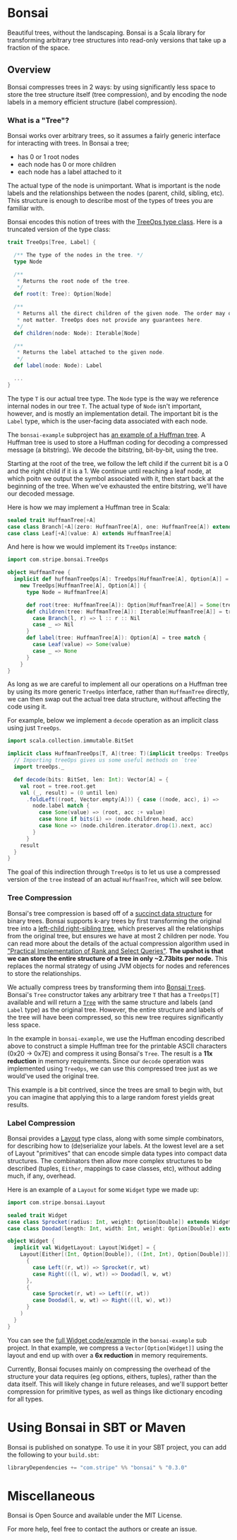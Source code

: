# Bonsai

Beautiful trees, without the landscaping. Bonsai is a Scala library for
transforming arbitrary tree structures into read-only versions that take up a
fraction of the space.

## Overview

Bonsai compresses trees in 2 ways: by using significantly less space to store
the tree structure itself (tree compression), and by encoding the node labels
in a memory efficient structure (label compression).

### What is a "Tree"?

Bonsai works over arbitrary trees, so it assumes a fairly generic interface
for interacting with trees. In Bonsai a tree;

 * has 0 or 1 root nodes
 * each node has 0 or more children
 * each node has a label attached to it

The actual type of the node is unimportant. What is important is the node labels
and the relationships between the nodes (parent, child, sibling, etc). This
structure is enough to describe most of the types of trees you are familiar
with.

Bonsai encodes this notion of trees with the [TreeOps type class][treeops]. Here
is a truncated version of the type class:

```scala
trait TreeOps[Tree, Label] {

  /** The type of the nodes in the tree. */
  type Node

  /**
   * Returns the root node of the tree.
   */
  def root(t: Tree): Option[Node]

  /**
   * Returns all the direct children of the given node. The order may or may
   * not matter. TreeOps does not provide any guarantees here.
   */
  def children(node: Node): Iterable[Node]

  /**
   * Returns the label attached to the given node.
   */
  def label(node: Node): Label

  ...
}
```

The type `T` is our actual tree type. The `Node` type is the way we reference
internal nodes in our tree `T`. The actual type of `Node` isn't important,
however, and is mostly an implementation detail. The important bit is the
`Label` type, which is the user-facing data associated with each node.

The `bonsai-example` subproject has [an example of a Huffman tree][huffman].
A Huffman tree is used to store a Huffman coding for decoding a compressed
message (a bitstring). We decode the bitstring, bit-by-bit, using the tree.

Starting at the root of the tree, we follow the left child if the current bit
is a 0 and the right child if it is a 1. We continue until reaching a leaf node,
at which poitn we output the symbol associated with it, then start back at the
beginning of the tree.  When we've exhausted the entire bitstring, we'll have
our decoded message.

Here is how we may implement a Huffman tree in Scala:

```scala
sealed trait HuffmanTree[+A]
case class Branch[+A](zero: HuffmanTree[A], one: HuffmanTree[A]) extends HuffmanTree[A]
case class Leaf[+A](value: A) extends HuffmanTree[A]
```

And here is how we would implement its `TreeOps` instance:

```scala
import com.stripe.bonsai.TreeOps

object HuffmanTree {
  implicit def huffmanTreeOps[A]: TreeOps[HuffmanTree[A], Option[A]] =
    new TreeOps[HuffmanTree[A], Option[A]] {
      type Node = HuffmanTree[A]

      def root(tree: HuffmanTree[A]): Option[HuffmanTree[A]] = Some(tree)
      def children(tree: HuffmanTree[A]): Iterable[HuffmanTree[A]] = tree match {
        case Branch(l, r) => l :: r :: Nil
        case _ => Nil
      }
      def label(tree: HuffmanTree[A]): Option[A] = tree match {
        case Leaf(value) => Some(value)
        case _ => None
      }
    }
}
```

As long as we are careful to implement all our operations on a Huffman tree by
using its more generic `TreeOps` interface, rather than `HuffmanTree` directly,
we can then swap out the actual tree data structure, without affecting the code
using it.

For example, below we implement a `decode` operation as an implicit class using just `TreeOps`.

```scala
import scala.collection.immutable.BitSet

implicit class HuffmanTreeOps[T, A](tree: T)(implicit treeOps: TreeOps[T, Option[A]]) {
  // Importing treeOps gives us some useful methods on `tree`
  import treeOps._

  def decode(bits: BitSet, len: Int): Vector[A] = {
    val root = tree.root.get
    val (_, result) = (0 until len)
      .foldLeft((root, Vector.empty[A])) { case ((node, acc), i) =>
        node.label match {
          case Some(value) => (root, acc :+ value)
          case None if bits(i) => (node.children.head, acc)
          case None => (node.children.iterator.drop(1).next, acc)
        }
      }
    result
  }
}
```

The goal of this indirection through `TreeOps` is to let us use a compressed
version of the `tree` instead of an actual `HuffmanTree`, which will see below.

### Tree Compression

Bonsai's tree compression is based off of a [succinct data structure][succinct]
for binary trees. Bonsai supports k-ary trees by first transforming the
original tree into a [left-child right-sibling tree][k-ary-transform], which
preserves all the relationships from the original tree, but ensures we have at
most 2 children per node. You can read more about the details of the actual
compression algorithm used in
["Practical Implementation of Rank and Select Queries"][ggmn05]. **The upshot is
that we can store the entire structure of a tree in only ~2.73bits per node.**
This replaces the normal strategy of using JVM objects for nodes and references
to store the relationships.

We actually compress trees by transforming them into [Bonsai `Tree`s][tree].
Bonsai's `Tree` constructor takes any arbitrary tree `T` that has a
`TreeOps[T]` available and will return a [`Tree`][tree] with the same structure
and labels (and `Label` type) as the original tree. However, the entire
structure and labels of the tree will have been compressed, so this new tree
requires significantly less space.

In the example in `bonsai-example`, we use the Huffman encoding described above
to construct a simple Huffman tree for the printable ASCII characters (0x20 ->
0x7E) and compress it using Bonsai's `Tree`. The result is a **11x reduction**
in memory requirements. Since our `decode` operation was implemented using
`TreeOps`, we can use this compressed tree just as we would've used the
original tree.

This example is a bit contrived, since the trees are small to begin with, but
you can imagine that applying this to a large random forest yields great
results.

### Label Compression

Bonsai provides a [Layout][layout] type class, along with some simple
combinators, for describing how to (de)serialize your labels. At the lowest
level are a set of Layout "primitives" that can encode simple data types into
compact data structures. The combinators then allow more complex structures to
be described (tuples, `Either`, mappings to case classes, etc), without adding
much, if any, overhead.

Here is an example of a `Layout` for some `Widget` type we made up:

```scala
import com.stripe.bonsai.Layout

sealed trait Widget
case class Sprocket(radius: Int, weight: Option[Double]) extends Widget
case class Doodad(length: Int, width: Int, weight: Option[Double]) extends Widget

object Widget {
  implicit val WidgetLayout: Layout[Widget] = {
    Layout[Either[(Int, Option[Double]), ((Int, Int), Option[Double])]].transform(
      {
        case Left((r, wt)) => Sprocket(r, wt)
        case Right(((l, w), wt)) => Doodad(l, w, wt)
      },
      {
        case Sprocket(r, wt) => Left((r, wt))
        case Doodad(l, w, wt) => Right(((l, w), wt))
      }
    )
  }
}
```

You can see the [full Widget code/example][widget] in the `bonsai-example` sub
project. In that example, we compress a `Vector[Option[Widget]]` using the
layout and end up with over a **6x reduction** in memory requirements.

Currently, Bonsai focuses mainly on compressing the overhead of the structure
your data requires (eg options, eithers, tuples), rather than the data itself.
This will likely change in future releases, and we'll support better
compression for primitive types, as well as things like dictionary encoding for
all types.

# Using Bonsai in SBT or Maven

Bonsai is published on sonatype. To use it in your SBT project, you can add the
following to your `build.sbt`:

```scala
libraryDependencies += "com.stripe" %% "bonsai" % "0.3.0"
```

# Miscellaneous

Bonsai is Open Source and available under the MIT License.

For more help, feel free to contact the authors or create an issue.

[succinct]: https://en.wikipedia.org/wiki/Succinct_data_structure "Succinct Data Structures"
[ggmn05]: http://www.dcc.uchile.cl/~gnavarro/algoritmos/ps/wea05.pdf
[k-ary-transform]: https://en.wikipedia.org/wiki/Left-child_right-sibling_binary_tree
[layout]: https://github.com/stripe/bonsai/blob/master/bonsai-core/src/main/scala/com/stripe/bonsai/Layout.scala
[widget]: https://github.com/stripe/bonsai/blob/master/bonsai-example/src/main/scala/com/stripe/bonsai/example/Widget.scala
[treeops]: https://github.com/stripe/bonsai/blob/master/bonsai-core/src/main/scala/com/stripe/bonsai/TreeOps.scala
[tree]: https://github.com/stripe/bonsai/blob/master/bonsai-core/src/main/scala/com/stripe/bonsai/Tree.scala
[huffman]: https://github.com/stripe/bonsai/blob/master/bonsai-example/src/main/scala/com/stripe/bonsai/example/Huffman.scala
